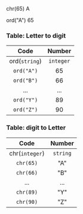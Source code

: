 

chr(65) A

ord("A") 65

### Table: Letter to digit
|Code|Number|
|:----------:|:----------:|
|ord(`string`)|`integer`|
|`ord("A")`|65|
|`ord("B")`|66|
|...|...|
|`ord("Y")`|89|
|`ord("Z")`|90|

### Table: digit to Letter
|Code|Number|
|:----------:|:----------:|
|chr(`integer`)|`string`|
|`chr(65)`|"A"|
|`chr(66)`|"B"|
|...|...|
|`chr(89)`|"Y"|
|`chr(90)`|"Z"|


